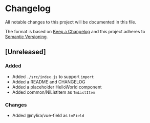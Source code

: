 # Changelog

All notable changes to this project will be documented in this file.

The format is based on [Keep a Changelog](http://keepachangelog.com/en/1.0.0/)
and this project adheres to [Semantic Versioning](http://semver.org/spec/v2.0.0.html).

## [Unreleased]

### Added

- Added `./src/index.js` to support `import`
- Added a README and CHANGELOG
- Added a placeholder HelloWorld component
- Added common/NiListItem as `TmListItem`

### Changes

- Added @nylira/vue-field as `tmField`
